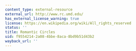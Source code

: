 ```yaml
---
content_type: external-resource
external_url: http://www.rc.umd.edu/
has_external_license_warning: true
license: https://en.wikipedia.org/wiki/All_rights_reserved
status: ''
title: Romantic Circles
uid: f9554214-2a08-4bbe-8aca-8bd9b51d43b2
wayback_url: ''
---
```

